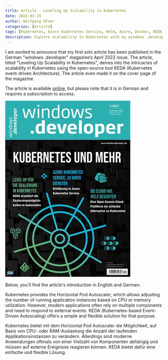```yaml
---
title: Article - Leveling Up Scalability in Kubernetes
date: 2022-03-15
author: Wolfgang Ofner
categories: [Article]
tags: [Kubernetes, Azure Kubernetes Service, Helm, Azure, Docker, KEDA, Azure Service Bus, Scaling]
description: Explore scalability in Kubernetes with my windows .developer article. Learn about Horizontal Pod Autoscaler and KEDA for modern applications.
---
```


I am excited to announce that my first solo article has been published in the German "windows .developer" magazine’s April 2022 issue. The article, titled "Leveling Up Scalability in Kubernetes", delves into the intricacies of scalability in Kubernetes using the open-source tool KEDA (Kubernetes event-driven Architecture). The article even made it on the cover page of the magazine.

The article is available <a href="https://entwickler.de/kubernetes/ein-level-up-fur-die-skalierung-in-k8s" target="_blank" rel="noopener noreferrer">online</a>, but please note that it is in German and requires a subscription to access.

<div class="col-12 col-sm-10 aligncenter">
  <a href="/assets/img/posts/2022/03/windows-developer-04-22.jpg"><img loading="lazy" src="/assets/img/posts/2022/03/windows-developer-04-22.jpg" alt="windows developer 04 22" /></a>
  <p></p>
</div>

Below, you'll find the article's introduction in English and German:

Kubernetes provides the Horizontal Pod Autoscaler, which allows adjusting the number of running application instances based on CPU or memory utilization. However, modern applications often rely on multiple components and need to respond to external events. KEDA (Kubernetes-based Event-Driven Autoscaling) offers a simple and flexible solution for that purpose.

Kubernetes bietet mit dem Horizontal Pod Autoscaler die Möglichkeit, auf Basis von CPU- oder RAM-Auslastung die Anzahl der laufenden Applikationsinstanzen zu verändern. Allerdings sind moderne Anwendungen oftmals von einer Vielzahl von Komponenten abhängig und müssen auf externe Ereignisse reagieren können. KEDA bietet dafür eine einfache und flexible Lösung.